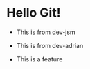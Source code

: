 # Hello Git!

- This is from dev-jsm
- This is from dev-adrian

- This is a feature

<!-- This is a Line -->
